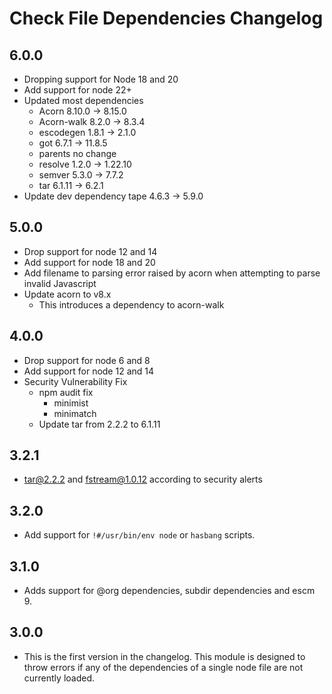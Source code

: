 # Check File Dependencies Changelog

## 6.0.0
- Dropping support for Node 18 and 20
- Add support for node 22+
- Updated most dependencies
  - Acorn 8.10.0 -> 8.15.0
  - Acorn-walk 8.2.0 -> 8.3.4
  - escodegen 1.8.1 -> 2.1.0
  - got 6.7.1 -> 11.8.5
  - parents no change
  - resolve 1.2.0 -> 1.22.10
  - semver 5.3.0 -> 7.7.2
  - tar 6.1.11 -> 6.2.1
- Update dev dependency tape 4.6.3 -> 5.9.0

## 5.0.0

- Drop support for node 12 and 14
- Add support for node 18 and 20
- Add filename to parsing error raised by acorn when attempting to parse invalid Javascript
- Update acorn to v8.x
  - This introduces a dependency to acorn-walk

## 4.0.0

- Drop support for node 6 and 8
- Add support for node 12 and 14
- Security Vulnerability Fix
  - npm audit fix
    - minimist
    - minimatch
  - Update tar from 2.2.2 to 6.1.11

## 3.2.1

- tar@2.2.2 and fstream@1.0.12 according to security alerts

## 3.2.0

- Add support for `!#/usr/bin/env node` or `hasbang` scripts.

## 3.1.0

- Adds support for @org dependencies, subdir dependencies and escm 9.

## 3.0.0

- This is the first version in the changelog. This module is designed to throw errors if any of the dependencies of a single node file are not currently loaded.
